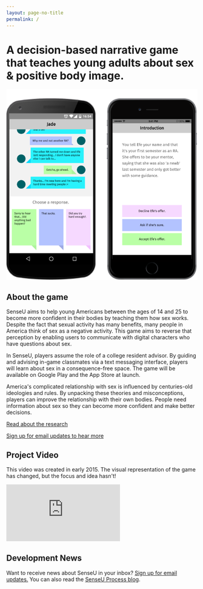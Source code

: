 ```yaml
---
layout: page-no-title
permalink: /
---
```


# A decision-based narrative game that teaches young adults about sex & positive body image.

![](/assets/img/proposal/mockup2.png)

## About the game

SenseU aims to help young Americans between the ages of 14 and 25 to become more confident in their bodies by teaching them how sex works. Despite the fact that sexual activity has many benefits, many people in America think of sex as a negative activity. This game aims to reverse that perception by enabling users to communicate with digital characters who have questions about sex.

In SenseU, players assume the role of a college resident advisor. By guiding and advising in-game classmates via a text messaging interface, players will learn about sex in a consequence-free space. The game will be available on Google Play and the App Store at launch.

America's complicated relationship with sex is influenced by centuries-old ideologies and rules. By unpacking these theories and misconceptions, players can improve the relationship with their own bodies. People need information about sex so they can become more confident and make better decisions.

[Read about the research](/research)

[Sign up for email updates to hear more](http://eepurl.com/bWcnRP)

## Project Video
This video was created in early 2015. The visual representation of the game has changed, but the focus and idea hasn't!

<div class="video-container">
	<iframe src="https://www.youtube.com/embed/o3EJRcqHXbY?rel=0&amp;controls=0&amp;showinfo=0" frameborder="0" allowfullscreen></iframe>
</div>

## Development News
Want to receive news about SenseU in your inbox? [Sign up for email updates.](http://eepurl.com/bWcnRP) You can also read the [SenseU Process blog](/process).

